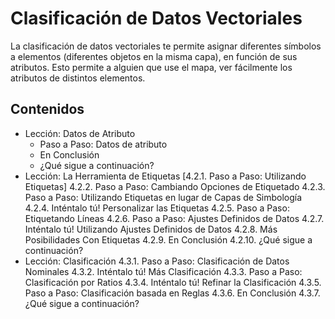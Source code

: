 # Clasificación de Datos Vectoriales

La clasificación de datos vectoriales te permite asignar diferentes símbolos a elementos (diferentes objetos en la misma capa), en función de sus atributos. Esto permite a alguien que use el mapa, ver fácilmente los atributos de distintos elementos.

## Contenidos

* Lección: Datos de Atributo
    * Paso a Paso: Datos de atributo
    * En Conclusión
    * ¿Qué sigue a continuación?
* Lección: La Herramienta de Etiquetas
[4.2.1.  Paso a Paso: Utilizando Etiquetas]
4.2.2.  Paso a Paso: Cambiando Opciones de Etiquetado
4.2.3.  Paso a Paso: Utilizando Etiquetas en lugar de Capas de Simbología
4.2.4.  Inténtalo tú! Personalizar las Etiquetas
4.2.5.  Paso a Paso: Etiquetando Líneas
4.2.6.  Paso a Paso: Ajustes Definidos de Datos
4.2.7.  Inténtalo tú! Utilizando Ajustes Definidos de Datos
4.2.8.  Más Posibilidades Con Etiquetas
4.2.9. En Conclusión
4.2.10. ¿Qué sigue a continuación?
* Lección: Clasificación
4.3.1.  Paso a Paso: Clasificación de Datos Nominales
4.3.2.  Inténtalo tú! Más Clasificación
4.3.3.  Paso a Paso: Clasificación por Ratios
4.3.4.  Inténtalo tú! Refinar la Clasificación
4.3.5.  Paso a Paso: Clasificación basada en Reglas
4.3.6. En Conclusión
4.3.7. ¿Qué sigue a continuación?
